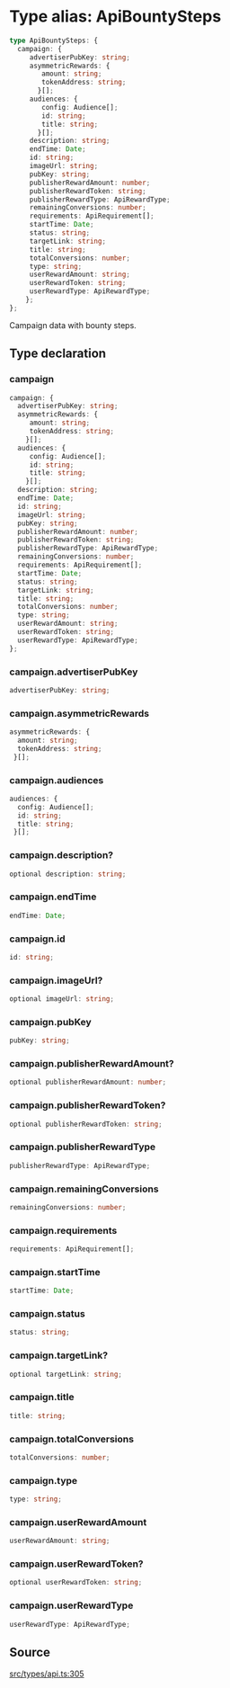 # Type alias: ApiBountySteps

```ts
type ApiBountySteps: {
  campaign: {
     advertiserPubKey: string;
     asymmetricRewards: {
        amount: string;
        tokenAddress: string;
       }[];
     audiences: {
        config: Audience[];
        id: string;
        title: string;
       }[];
     description: string;
     endTime: Date;
     id: string;
     imageUrl: string;
     pubKey: string;
     publisherRewardAmount: number;
     publisherRewardToken: string;
     publisherRewardType: ApiRewardType;
     remainingConversions: number;
     requirements: ApiRequirement[];
     startTime: Date;
     status: string;
     targetLink: string;
     title: string;
     totalConversions: number;
     type: string;
     userRewardAmount: string;
     userRewardToken: string;
     userRewardType: ApiRewardType;
    };
};
```

Campaign data with bounty steps.

## Type declaration

### campaign

```ts
campaign: {
  advertiserPubKey: string;
  asymmetricRewards: {
     amount: string;
     tokenAddress: string;
    }[];
  audiences: {
     config: Audience[];
     id: string;
     title: string;
    }[];
  description: string;
  endTime: Date;
  id: string;
  imageUrl: string;
  pubKey: string;
  publisherRewardAmount: number;
  publisherRewardToken: string;
  publisherRewardType: ApiRewardType;
  remainingConversions: number;
  requirements: ApiRequirement[];
  startTime: Date;
  status: string;
  targetLink: string;
  title: string;
  totalConversions: number;
  type: string;
  userRewardAmount: string;
  userRewardToken: string;
  userRewardType: ApiRewardType;
};
```

### campaign.advertiserPubKey

```ts
advertiserPubKey: string;
```

### campaign.asymmetricRewards

```ts
asymmetricRewards: {
  amount: string;
  tokenAddress: string;
 }[];
```

### campaign.audiences

```ts
audiences: {
  config: Audience[];
  id: string;
  title: string;
 }[];
```

### campaign.description?

```ts
optional description: string;
```

### campaign.endTime

```ts
endTime: Date;
```

### campaign.id

```ts
id: string;
```

### campaign.imageUrl?

```ts
optional imageUrl: string;
```

### campaign.pubKey

```ts
pubKey: string;
```

### campaign.publisherRewardAmount?

```ts
optional publisherRewardAmount: number;
```

### campaign.publisherRewardToken?

```ts
optional publisherRewardToken: string;
```

### campaign.publisherRewardType

```ts
publisherRewardType: ApiRewardType;
```

### campaign.remainingConversions

```ts
remainingConversions: number;
```

### campaign.requirements

```ts
requirements: ApiRequirement[];
```

### campaign.startTime

```ts
startTime: Date;
```

### campaign.status

```ts
status: string;
```

### campaign.targetLink?

```ts
optional targetLink: string;
```

### campaign.title

```ts
title: string;
```

### campaign.totalConversions

```ts
totalConversions: number;
```

### campaign.type

```ts
type: string;
```

### campaign.userRewardAmount

```ts
userRewardAmount: string;
```

### campaign.userRewardToken?

```ts
optional userRewardToken: string;
```

### campaign.userRewardType

```ts
userRewardType: ApiRewardType;
```

## Source

[src/types/api.ts:305](https://github.com/torque-labs/torque-ts-sdk/blob/c95828d99ae8c726ef550803d1dbba9bc4dfc9f3/src/types/api.ts#L305)
